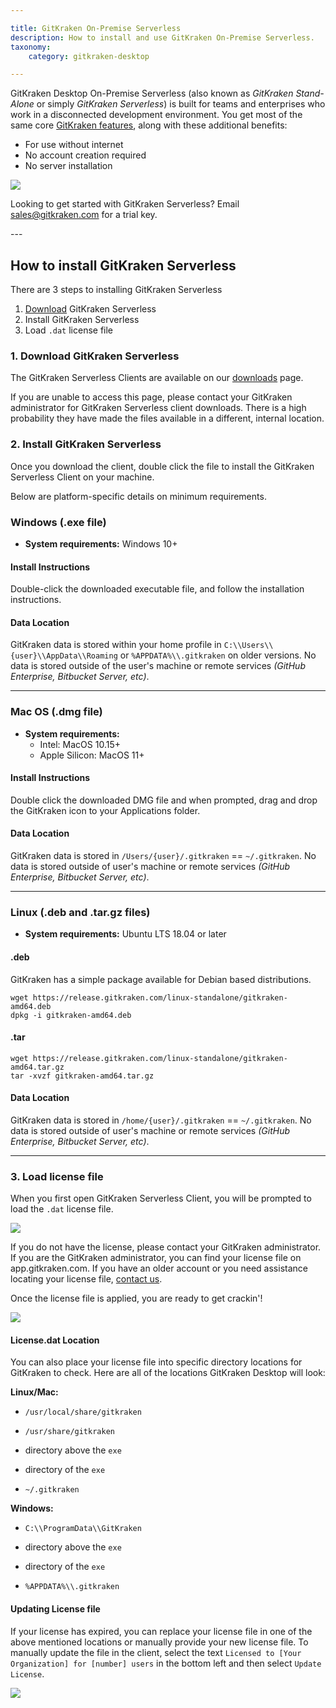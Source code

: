 ```yaml
---

title: GitKraken On-Premise Serverless
description: How to install and use GitKraken On-Premise Serverless.
taxonomy:
    category: gitkraken-desktop

---
```


GitKraken Desktop On-Premise Serverless (also known as *GitKraken Stand-Alone* or simply *GitKraken Serverless*) is built for teams and enterprises who work in a disconnected development environment. You get most of the same core <a href="https://www.gitkraken.com/git-client" target=_blank>GitKraken features</a>, along with these additional benefits:

- For use without internet
- No account creation required
- No server installation

<img src="/wp-content/uploads/standalone-glory.png" srcset="/wp-content/uploads/standalone-glory@2x.png 2x" class="img-responsive center img-bordered">

<div class='callout callout--basic'>
    <p>Looking to get started with GitKraken Serverless? Email <a href="mailto:sales@gitkraken.com" target=_blank>sales@gitkraken.com</a> for a trial key.</p>
</div>
---

## How to install GitKraken Serverless

There are 3 steps to installing GitKraken Serverless

1. <a href="https://www.gitkraken.com/download-on-premise-serverless" target=_blank>Download</a> GitKraken Serverless
2. Install GitKraken Serverless
3. Load `.dat` license file

### 1. Download GitKraken Serverless

The GitKraken Serverless Clients are available on our <a href="https://www.gitkraken.com/download-on-premise-serverless" target=_blank>downloads</a> page.

If you are unable to access this page, please contact your GitKraken administrator for GitKraken Serverless client downloads. There is a high probability they have made the files available in a different, internal location.


### 2. Install GitKraken Serverless

Once you download the client, double click the file to install the GitKraken Serverless Client on your machine. 

Below are platform-specific details on minimum requirements.

### Windows (.exe file)

* **System requirements:** Windows 10+

#### Install Instructions

Double-click the downloaded executable file, and follow the installation instructions.

#### Data Location

GitKraken data is stored within your home profile in `C:\\Users\\{user}\\AppData\\Roaming` or `%APPDATA%\\.gitkraken` on older versions. No data is stored outside of the user's machine or remote services _(GitHub Enterprise, Bitbucket Server, etc)_.


***

### Mac OS (.dmg file)

* **System requirements:**
    * Intel: MacOS 10.15+
    * Apple Silicon: MacOS 11+

#### Install Instructions

Double click the downloaded DMG file and when prompted, drag and drop the GitKraken icon to your Applications folder.

#### Data Location

GitKraken data is stored in `/Users/{user}/.gitkraken` == `~/.gitkraken`. No data is stored outside of user's machine or remote services _(GitHub Enterprise, Bitbucket Server, etc)_.

***

### Linux (.deb and .tar.gz files)

* **System requirements:** Ubuntu LTS 18.04 or later

#### .deb

GitKraken has a simple package available for Debian based distributions.
```
wget https://release.gitkraken.com/linux-standalone/gitkraken-amd64.deb
dpkg -i gitkraken-amd64.deb
```

#### .tar

```
wget https://release.gitkraken.com/linux-standalone/gitkraken-amd64.tar.gz
tar -xvzf gitkraken-amd64.tar.gz
```

#### Data Location

GitKraken data is stored in `/home/{user}/.gitkraken` == `~/.gitkraken`. No data is stored outside of user's machine or remote services _(GitHub Enterprise, Bitbucket Server, etc)_.

***

### 3. Load license file

When you first open GitKraken Serverless Client, you will be prompted to load the `.dat` license file. 

<img src="/wp-content/uploads/license.png" class="img-responsive center img-bordered">

If you do not have the license, please contact your GitKraken administrator. If you are the GitKraken administrator, you can find your license file on app.gitkraken.com. If you have an older account or you need assistance locating your license file, [contact us](https://help.gitkraken.com/gitkraken-desktop/contact-support/).

Once the license file is applied, you are ready to get crackin'!

<img src="/wp-content/uploads/standalone.png" srcset="/wp-content/uploads/standalone@2x.png 2x" class="img-responsive center img-bordered">

#### License.dat Location

You can also place your license file into specific directory locations for GitKraken to check. Here are all of the locations GitKraken Desktop will look:

**Linux/Mac:**

- `/usr/local/share/gitkraken`

- `/usr/share/gitkraken`

- directory above the `exe`

- directory of the `exe`

- `~/.gitkraken`

**Windows:**

- `C:\\ProgramData\\GitKraken`

- directory above the `exe`

- directory of the `exe`

- `%APPDATA%\\.gitkraken`

#### Updating License file

If your license has expired, you can replace your license file in one of the above mentioned locations or manually provide your new license file. To manually update the file in the client, select the text `Licensed to [Your Organization] for [number] users` in the bottom left and then select `Update License`.

<img src="/wp-content/uploads/update-license-file.png" class="img-responsive center img-bordered">
